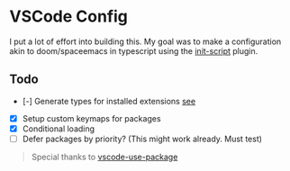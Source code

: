 # VSCode Config

I put a lot of effort into building this. My goal was to make a configuration akin to doom/spaceemacs in typescript using the [init-script](https://github.com/bodil/vscode-init-script) plugin.

## Todo

- [-] Generate types for installed extensions [see](https://github.com/bcherny/json-schema-to-typescript)
- [x] Setup custom keymaps for packages
- [x] Conditional loading
- [ ] Defer packages by priority? (This might work already. Must test)

> Special thanks to [vscode-use-package](https://github.com/bodil/vscode-use-package)
